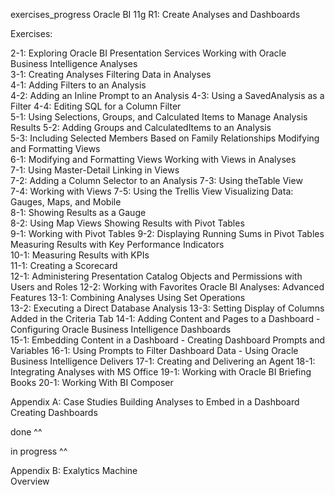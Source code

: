 exercises_progress 
Oracle BI 11g R1: Create Analyses and Dashboards

Exercises:
 
2-1: Exploring Oracle BI Presentation Services Working with Oracle Business Intelligence Analyses   
3-1: Creating Analyses Filtering Data in Analyses   
4-1: Adding Filters to an Analysis  
4-2: Adding an Inline Prompt to an Analysis 
4-3: Using a SavedAnalysis as a Filter 
4-4: Editing SQL for a Column Filter  
5-1: Using Selections, Groups, and Calculated Items to Manage Analysis Results 
5-2: Adding Groups and CalculatedItems to an Analysis  
5-3: Including Selected Members Based on Family Relationships Modifying and Formatting Views   
6-1: Modifying and Formatting Views Working with Views in Analyses  
7-1: Using Master-Detail Linking in Views  
7-2: Adding a Column Selector to an Analysis 
7-3: Using theTable View  
7-4: Working with Views 
7-5: Using the Trellis View Visualizing Data: Gauges, Maps, and Mobile  
8-1: Showing Results as a Gauge  
8-2: Using Map Views  Showing Results with Pivot Tables  
9-1: Working with Pivot Tables  9-2: Displaying Running Sums in Pivot Tables  Measuring Results with Key Performance Indicators  
10-1: Measuring Results with KPIs  
11-1: Creating a Scorecard  
12-1: Administering Presentation Catalog Objects and Permissions with Users and Roles 
12-2: Working with Favorites  Oracle BI Analyses: Advanced Features 
13-1: Combining Analyses Using Set Operations  
13-2: Executing a Direct Database Analysis
13-3: Setting Display of Columns Added in the Criteria Tab
14-1: Adding Content and Pages to a Dashboard - Configuring Oracle Business Intelligence Dashboards  
15-1: Embedding Content in a Dashboard - Creating Dashboard Prompts and Variables 
16-1: Using Prompts to Filter Dashboard Data - Using Oracle Business Intelligence Delivers 
17-1: Creating and Delivering an Agent 
18-1: Integrating Analyses with MS Office
19-1: Working with Oracle BI Briefing Books 
20-1: Working With BI Composer 

Appendix A: Case Studies 
Building Analyses to Embed in a Dashboard  
Creating Dashboards 

done ^^


 

in progress ^^
 





Appendix B: 
Exalytics Machine  
Overview  
